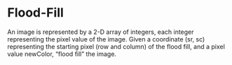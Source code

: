 # Flood-Fill
An image is represented by a 2-D array of integers, each integer representing the pixel value of the image. Given a coordinate (sr, sc) representing the starting pixel (row and column) of the flood fill, and a pixel value newColor, “flood fill” the image.
